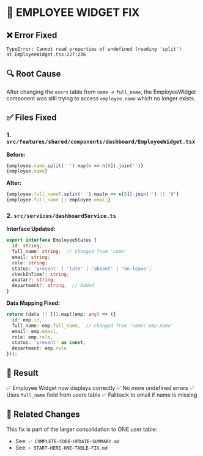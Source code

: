 # 🔧 EMPLOYEE WIDGET FIX

## ❌ Error Fixed
```
TypeError: Cannot read properties of undefined (reading 'split')
at EmployeeWidget.tsx:227:236
```

## 🔍 Root Cause
After changing the `users` table from `name` → `full_name`, the EmployeeWidget component was still trying to access `employee.name` which no longer exists.

## ✅ Files Fixed

### 1. `src/features/shared/components/dashboard/EmployeeWidget.tsx`
**Before:**
```typescript
{employee.name.split(' ').map(n => n[0]).join('')}
{employee.name}
```

**After:**
```typescript
{employee.full_name?.split(' ').map(n => n[0]).join('') || 'U'}
{employee.full_name || employee.email}
```

### 2. `src/services/dashboardService.ts`

**Interface Updated:**
```typescript
export interface EmployeeStatus {
  id: string;
  full_name: string;  // Changed from 'name'
  email: string;
  role: string;
  status: 'present' | 'late' | 'absent' | 'on-leave';
  checkInTime?: string;
  avatar?: string;
  department?: string;  // Added
}
```

**Data Mapping Fixed:**
```typescript
return (data || []).map((emp: any) => ({
  id: emp.id,
  full_name: emp.full_name,  // Changed from 'name: emp.name'
  email: emp.email,
  role: emp.role,
  status: 'present' as const,
  department: emp.role
}));
```

## 🎯 Result
✅ Employee Widget now displays correctly
✅ No more undefined errors
✅ Uses `full_name` field from users table
✅ Fallback to email if name is missing

## 📝 Related Changes
This fix is part of the larger consolidation to ONE user table:
- See: `✅ COMPLETE-CODE-UPDATE-SUMMARY.md`
- See: `⚡ START-HERE-ONE-TABLE-FIX.md`

